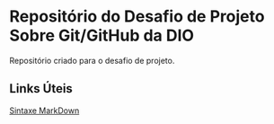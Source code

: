 # Repositório do Desafio de Projeto Sobre Git/GitHub da DIO
Repositório criado para o desafio de projeto.

## Links Úteis
[Sintaxe MarkDown](https://www.markdownguide.org/basic-syntax/)
